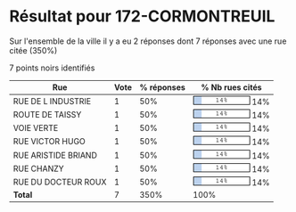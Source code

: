 # Résultat pour 172-CORMONTREUIL

Sur l'ensemble de la ville il y a eu 2 réponses dont 7 réponses avec une rue citée (350%)

7 points noirs identifiés

| Rue | Vote | % réponses | % Nb rues cités|
|-----|------|------------|----------------|
| RUE DE L INDUSTRIE | 1 | 50% | <img src="../../img/bar_14.gif" />&nbsp;14%|
| ROUTE DE TAISSY | 1 | 50% | <img src="../../img/bar_14.gif" />&nbsp;14%|
| VOIE VERTE | 1 | 50% | <img src="../../img/bar_14.gif" />&nbsp;14%|
| RUE VICTOR HUGO | 1 | 50% | <img src="../../img/bar_14.gif" />&nbsp;14%|
| RUE ARISTIDE BRIAND | 1 | 50% | <img src="../../img/bar_14.gif" />&nbsp;14%|
| RUE CHANZY | 1 | 50% | <img src="../../img/bar_14.gif" />&nbsp;14%|
| RUE DU DOCTEUR ROUX | 1 | 50% | <img src="../../img/bar_14.gif" />&nbsp;14%|
| **Total** | 7 | 350% | 100%|
